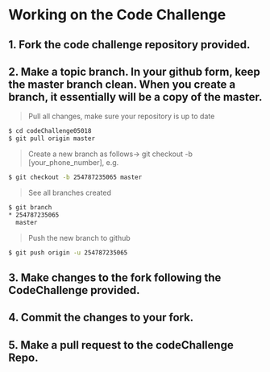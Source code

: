 # Working on the Code Challenge
## 1. Fork the code challenge repository provided.

## 2. Make a topic branch. In your github form, keep the master branch clean. When you create a branch, it essentially will be a copy of the master.

>Pull all changes, make sure your repository is up to date

```sh
$ cd codeChallenge05018
$ git pull origin master
```

>Create a new branch as follows-> git checkout -b [your_phone_number], e.g.

```sh
$ git checkout -b 254787235065 master
```

>See all branches created

```sh
$ git branch
* 254787235065
  master
```

>Push the new branch to github

```sh
$ git push origin -u 254787235065
```

## 3. Make changes to the fork following the CodeChallenge provided.

## 4. Commit the changes to your fork.

## 5. Make a pull request to the codeChallenge Repo.
